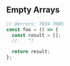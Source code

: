 ## Empty Arrays

```ts twoslash
// @errors: 7034 7005
const foo = () => {
  const result = [];
  //    ^?

  return result;
};
```
